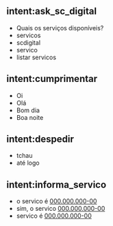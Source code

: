 ## intent:ask_sc_digital
- Quais os serviços disponíveis?
- servicos
- scdigital
- servico
- listar servicos

## intent:cumprimentar
- Oi
- Olá
- Bom dia
- Boa noite

## intent:despedir
- tchau
- até logo

## intent:informa_servico
- o servico é [000.000.000-00](cpf)
- sim, o servico [000.000.000-00](cpf)
- servico é [000.000.000-00](cpf)